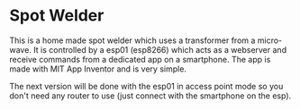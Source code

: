 # Spot Welder
This is a home made spot welder which uses a transformer from a micro-wave.
It is controlled by a esp01 (esp8266) which  acts as a webserver and receive commands from a dedicated app on a smartphone.
The app is made with MIT App Inventor and is very simple.

The next version will be done with the esp01 in access point mode so you don't need any router to use (just connect with the smartphone on the esp).
